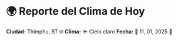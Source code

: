 # 🌍 Reporte del Clima de Hoy

**Ciudad:** Thimphu, BT 🌐
**Clima:** ☀️ Cielo claro
**Fecha:** 📅 11, 01, 2025 🚀
